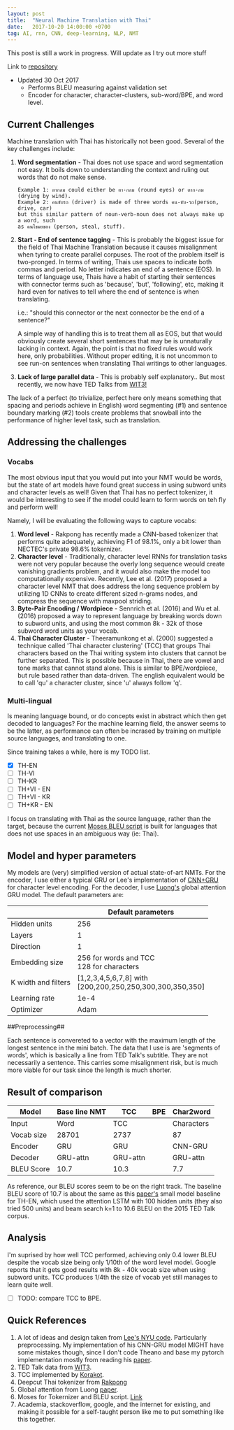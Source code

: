 ```yaml
---
layout: post
title:  "Neural Machine Translation with Thai"
date:   2017-10-20 14:00:00 +0700
tag: AI, rnn, CNN, deep-learning, NLP, NMT
---
```


This post is still a work in progress. Will update as I try out more stuff

Link to [repository](https://github.com/petetanru)

- Updated 30 Oct 2017 
  - Performs BLEU measuring against validation set
  - Encoder for character, character-clusters, sub-word/BPE, and word level. 

## Current Challenges

Machine translation with Thai has historically not been good. Several of the key challenges include:

1. **Word segmentation** - Thai does not use space and word segmentation not easy. It boils down to understanding the context and ruling out words that do not make sense.

   ```
   Example 1: ตากลม could either be ตา-กลม (round eyes) or ตาก-ลม (drying by wind). 
   Example 2: คนขับรถ (driver) is made of three words คน-ขับ-รถ(person, drive, car) 
   but this similar pattern of noun-verb-noun does not always make up a word, such 
   as คนโขมยของ (person, steal, stuff). 
   ```

2. **Start - End of sentence tagging** - This is probably the biggest issue for the field of Thai Machine Translation because it causes misalignment when tyring to create parallel corpuses. The root of the problem itself is two-pronged. In terms of writing, Thais use spaces to indicate both commas and period. No letter indicates an end of a sentence (EOS). In terms of language use, Thais have a habit of starting their sentences with connector terms such as 'because', 'but', 'following', etc, making it hard even for natives to tell where the end of sentence is when translating. 

   i.e.: "should this connector or the next connector be the end of a sentence?"

   A simple way of handling this is to treat them all as EOS, but that would obviously create several short sentences that may be is unnaturally lacking in context. Again, the point is that no fixed rules would work here, only probabilities. Without proper editing, it is not uncommon to see run-on sentences when translating Thai writings to other languages.

3. **Lack of large parallel data** - This is probably self explanatory.. But most recently, we now have TED Talks from [WIT3!](https://wit3.fbk.eu/)

The lack of a perfect (to trivialize, perfect here only means something that spacing and periods achieve in English) word segmenting (#1) and sentence boundary marking (#2) tools create problems that snowball into the performance of higher level task, such as translation.  

## Addressing the challenges

### Vocabs ###

The most obvious input that you would put into your NMT would be words, but the state of art models have found great success in using subword units and character levels as well! Given that Thai has no perfect tokenizer, it would be interesting to see if the model could learn to form words on teh fly and perform well! 

Namely, I will be evaluating the following ways to capture vocabs:

1. **Word level** - Rakpong has recently made a CNN-based tokenizer that performs quite adequately, achieving F1 of 98.1%, only a bit lower than NECTEC's private 98.6% tokernizer. 
2. **Character level** - Traditionally, character level RNNs for translation tasks were not very popular because the overly long sequence weould create vanishing gradients problem, and it would also make the model too computationally expensive. Recently, Lee et al. (2017) proposed a character level NMT that does address the long sequence problem by utilizing 1D CNNs to create different sized n-grams nodes, and compress the sequence with maxpool striding. 
3. **Byte-Pair Encoding / Wordpiece** - Sennrich et al. (2016) and Wu et al. (2016) proposed a way to represent language by breaking words down to subword units, and using the most common 8k - 32k of those subword word units as your vocab.
4. **Thai Character Cluster** - Theeramunkong et al. (2000) suggested a technique called 'Thai character clustering' (TCC) that groups Thai characters based on the Thai writing system into clusters that cannot be further separated. This is possible because in Thai, there are vowel and tone marks that cannot stand alone. This is similar to BPE/wordpiece, but rule based rather than data-driven. The english equivalent would be to call 'qu' a character cluster, since 'u' always follow 'q'. 

### Multi-lingual ###

Is meaning language bound, or do concepts exist in abstract which then get decoded to languages? For the machine learning field, the answer seems to be the latter, as performance can often be incrased by training on multiple source languages, and translating to one. 

Since training takes a while, here is my TODO list. 

- [x] TH-EN
- [ ] TH-VI
- [ ] TH-KR
- [ ] TH+VI - EN
- [ ] TH+VI - KR
- [ ] TH+KR - EN

I focus on translating with Thai as the source language, rather than the target, because the current [Moses BLEU script](https://github.com/moses-smt/mosesdecoder/blob/master/scripts/generic/multi-bleu.perl) is built for languages that does not use spaces in an ambiguous way (ie: Thai). 

## Model and hyper parameters ##

My models are (very) simplified version of actual state-of-art NMTs. For the encoder, I use either a typical GRU or Lee's implementation of [CNN+GRU](https://arxiv.org/abs/1610.03017) for character level encoding. For the decoder, I use [Luong's](http://aclweb.org/anthology/D15-1166) global attention GRU model. The default parameters are: 

|                     | Default parameters                       |
| ------------------- | ---------------------------------------- |
| Hidden units        | 256                                      |
| Layers              | 1                                        |
| Direction           | 1                                        |
| Embedding size      | 256 for words and TCC<br />128 for characters |
| K width and filters | [1,2,3,4,5,6,7,8] with<br />[200,200,250,250,300,300,350,350] |
| Learning rate       | 1e-4                                     |
| Optimizer           | Adam                                     |

##Preprocessing##

Each sentence is convereted to a vector with the maximum length of the longest sentence in the mini batch. The data that I use is are 'segments of words', which is basically a line from TED Talk's subtitle. They are not necessarily a sentence. This carries some misalignment risk, but is much more viable for our task since the length is much shorter. 

## Result of comparison ##

| Model      | Base line NMT | TCC      | BPE  | Char2word  |
| ---------- | :------------ | -------- | ---- | ---------- |
| Input      | Word          | TCC      |      | Characters |
| Vocab size | 28701         | 2737     |      | 87         |
| Encoder    | GRU           | GRU      |      | CNN-GRU    |
| Decoder    | GRU-attn      | GRU-attn |      | GRU-attn   |
| BLEU Score | 10.7          | 10.3     |      | 7.7        |

As reference, our BLEU scores seem to be on the right track. The baseline BLEU score of 10.7 is about the same as this [paper's](https://arxiv.org/pdf/1606.07947.pdf) small model baseline for TH-EN, which used the attention LSTM with 100 hidden units (they also tried 500 units) and beam search k=1 to 10.6 BLEU on the 2015 TED Talk corpus. 

## Analysis ## 

I'm suprised by how well TCC performed, achieving only 0.4 lower BLEU despite the vocab size being only 1/10th of the word level model. Google reports that it gets good results with 8k - 40k vocab size when using subword units. TCC produces 1/4th the size of vocab yet still manages to learn quite well. 

-[ ] TODO: compare TCC to BPE. 

## Quick References ##

1. A lot of ideas and design taken from [Lee's NYU code](https://github.com/nyu-dl/dl4mt-c2c). Particularly preprocessing. My implementation of his CNN-GRU model MIGHT have some mistakes though, since I don't code Theano and base my pytorch implementation mostly from reading his [paper](https://arxiv.org/abs/1610.03017).
2. TED Talk data from [WIT3](https://wit3.fbk.eu/). 
3. TCC implemented by [Korakot](https://github.com/korakot). 
4. Deepcut Thai tokenizer from [Rakpong](https://github.com/rkcosmos/deepcut)
5. Global attention from Luong [paper](http://aclweb.org/anthology/D15-1166). 
6. Moses for Tokernizer and BLEU script. [Link](https://github.com/moses-smt/mosesdecoder)
7. Academia, stackoverflow, google, and the internet for existing, and making it possible for a self-taught person like me to put something like this together.  

